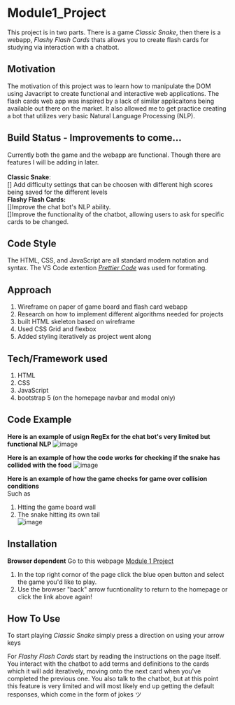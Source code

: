# Module1_Project
This project is in two parts. There is a game _Classic Snake_, then there is a webapp, _Flashy Flash Cards_ thats allows you to create flash cards for studying via interaction with a chatbot.

## Motivation
The motivation of this project was to learn how to manipulate the DOM using Javacript to create functional and interactive web applications. 
The flash cards web app was inspired by a lack of similar applicaitons being available out there on the market. It also allowed me to get practice creating a bot
that utilizes very basic Natural Language Processing (NLP).

Build Status - Improvements to come...
--------------------------------------
Currently both the game and the webapp are functional. Though there are features I will be adding in later. <br /> <br />
**Classic Snake**: <br />
[] Add difficulty settings that can be choosen with different high scores being saved for the different levels<br />
**Flashy Flash Cards:** <br />
[]Improve the chat bot's NLP ability. <br />
[]Improve the functionality of the chatbot, allowing users to ask for specific cards to be changed. 

Code Style
-------------
The HTML, CSS, and JavaScript are all standard modern notation and syntax. The VS Code extention [_Prettier Code_](https://prettier.io/) was used for formating.

Approach
--------
1. Wireframe on paper of game board and flash card webapp
2. Research on how to implement different algorithms needed for projects
3. built HTML skeleton based on wireframe
4. Used CSS Grid and flexbox
5. Added styling iteratively as project went along

Tech/Framework used
-------------------
1. HTML
2. CSS
3. JavaScript       
5. bootstrap 5 (on the homepage navbar and modal only)

Code Example
-----------
**Here is an example of usign RegEx for the chat bot's very limited but functional NLP**
![image](https://github.com/LukeZem/Module1_Project/assets/102622914/a7a8a02b-862a-40c0-899a-cc7e9da2f3da) <br />

**Here is an example of how the code works for checking if the snake has collided with the food**
![image](https://github.com/LukeZem/Module1_Project/assets/102622914/56760236-1937-4c11-9a1b-cab2e1dda9b6) <br />

**Here is an example of how the game checks for game over collision conditions** <br />
Such as
1. Htting the game board wall
2. The snake hitting its own tail <br />
![image](https://github.com/LukeZem/Module1_Project/assets/102622914/e75fb94c-df8f-4910-9a9f-86067b3980cc)

Installation
-----------
**Browser dependent**
Go to this webpage [Module 1 Project](https://lukespage.com/MOD1_page.html)
1. In the top right cornor of the page click the blue open button and select the game you'd like to play.
2. Use the browser "back" arrow fucntionality to return to the homepage or click the link above again!

How To Use
---------
To start playing _Classic Snake_ simply press a direction on using your arrow keys

For _Flashy Flash Cards_ start by reading the instructions on the page itself. 
You interact with the chatbot to add terms and definitions to the cards which it will add iteratively, moving onto the next card when you've completed the previous one.
You also talk to the chatbot, but at this point this feature is very limited and will most likely end up getting the default responses, which come in the form of jokes ツ
